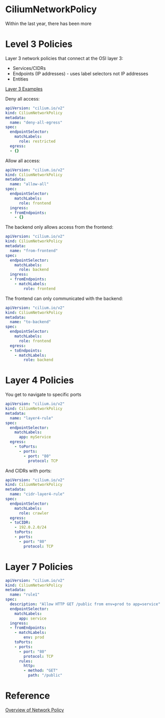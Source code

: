 # CiliumNetworkPolicy

Within the last year, there has been more

# Level 3 Policies

Layer 3 network policies that connect at the OSI layer 3:
- Services/CIDRs
- Endpoints (IP addresses) - uses label selectors not IP addresses
- Entities

[Layer 3 Examples](https://docs.cilium.io/en/latest/security/policy/language/)

Deny all access:

```yaml
apiVersion: "cilium.io/v2"
kind: CiliumNetworkPolicy
metadata:
  name: "deny-all-egress"
spec:
  endpointSelector:
    matchLabels:
      role: restricted
  egress:
  - {}
```

Allow all access:

```yaml
apiVersion: "cilium.io/v2"
kind: CiliumNetworkPolicy
metadata:
  name: "allow-all"
spec:
  endpointSelector:
    matchLabels:
      role: frontend
  ingress:
  - fromEndpoints:
    - {}
```

The backend only allows access from the frontend:

```yaml
apiVersion: "cilium.io/v2"
kind: CiliumNetworkPolicy
metadata:
  name: "from-frontend"
spec:
  endpointSelector:
    matchLabels:
      role: backend
  ingress:
  - fromEndpoints:
    - matchLabels:
        role: frontend
```

The frontend can only communicated with the backend:

```yaml
apiVersion: "cilium.io/v2"
kind: CiliumNetworkPolicy
metadata:
  name: "to-backend"
spec:
  endpointSelector:
    matchLabels:
      role: frontend
  egress:
  - toEndpoints:
    - matchLabels:
        role: backend
```

# Layer 4 Policies

You get to navigate to specific ports

```yaml
apiVersion: "cilium.io/v2"
kind: CiliumNetworkPolicy
metadata:
  name: "layer4-rule"
spec:
  endpointSelector:
    matchLabels:
      app: myService
  egress:
    - toPorts:
      - ports:
        - port: "80"
          protocol: TCP
```

And CIDRs with ports:

```yaml
apiVersion: "cilium.io/v2"
kind: CiliumNetworkPolicy
metadata:
  name: "cidr-layer4-rule"
spec:
  endpointSelector:
    matchLabels:
      role: crawler
  egress:
  - toCIDR:
    - 192.0.2.0/24
    toPorts:
    - ports:
      - port: "80"
        protocol: TCP
```

# Layer 7 Policies

```yaml
apiVersion: "cilium.io/v2"
kind: CiliumNetworkPolicy
metadata:
  name: "rule1"
spec:
  description: "Allow HTTP GET /public from env=prod to app=service"
  endpointSelector:
    matchLabels:
      app: service
  ingress:
  - fromEndpoints:
    - matchLabels:
        env: prod
    toPorts:
    - ports:
      - port: "80"
        protocol: TCP
      rules:
        http:
        - method: "GET"
          path: "/public"
```

# Reference

[Overview of Network Policy](https://docs.cilium.io/en/latest/security/policy/)
